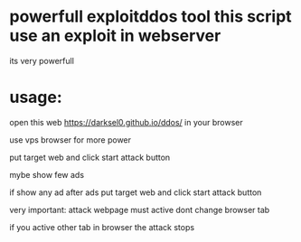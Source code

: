 # powerfull exploitddos tool this script use an exploit in webserver

its very powerfull 

# usage:

open this web https://darksel0.github.io/ddos/ in your browser

use vps browser for more power

put target web and click start attack button
 
mybe show few ads

if show any ad after ads put target web and click start attack button

very important: attack webpage must active dont change browser tab 

if you active other tab in browser  the attack  stops
